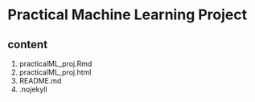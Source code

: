 # Practical Machine Learning Project

## content
1. practicalML_proj.Rmd
2. practicalML_proj.html
3. README.md
4. .nojekyll
